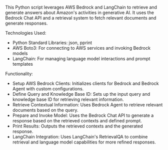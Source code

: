 This Python script leverages AWS Bedrock and LangChain to retrieve and generate answers about Amazon's activities in generative AI. It uses the Bedrock Chat API and a retrieval system to fetch relevant documents and generate responses.

Technologies Used:
* Python Standard Libraries: json, pprint
* AWS Boto3: For connecting to AWS services and invoking Bedrock models
* LangChain: For managing language model interactions and prompt templates

Functionality:
* Setup AWS Bedrock Clients: Initializes clients for Bedrock and Bedrock Agent with custom configurations.
* Define Query and Knowledge Base ID: Sets up the input query and knowledge base ID for retrieving relevant information.
* Retrieve Contextual Information: Uses Bedrock Agent to retrieve relevant documents based on the query.
* Prepare and Invoke Model: Uses the Bedrock Chat API to generate a response based on the retrieved contexts and defined prompt.
* Print Results: Outputs the retrieved contexts and the generated response.
* LangChain Integration: Uses LangChain's RetrievalQA to combine retrieval and language model capabilities for more refined responses.

